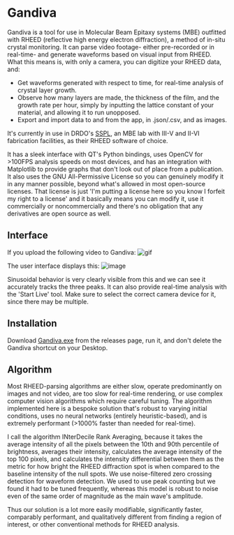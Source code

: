 # Gandiva

Gandiva is a tool for use in Molecular Beam Epitaxy systems (MBE) outfitted with RHEED (reflective high energy electron diffraction), a method of in-situ crystal monitoring. It can parse video footage- either pre-recorded or in real-time- and generate waveforms based on visual input from RHEED. What this means is, with only a camera, you can digitize your RHEED data, and:

- Get waveforms generated with respect to time, for real-time analysis of crystal layer growth.
- Observe how many layers are made, the thickness of the film, and the growth rate per hour, simply by inputting the lattice constant of your material, and allowing it to run unopposed.
- Export and import data to and from the app, in .json/.csv, and as images.

It's currently in use in DRDO's [SSPL](https://www.drdo.gov.in/drdo/labs-and-establishments/solid-state-physics-laboratory-sspl), an MBE lab with III-V and II-VI fabrication facilities, as their RHEED software of choice.

It has a sleek interface with QT's Python bindings, uses OpenCV for >100FPS analysis speeds on most devices, and has an integration with Matplotlib to provide graphs that don't look out of place from a publication. It also uses the GNU All-Permissive License so you can genuinely modify it in any manner possible, beyond what's allowed in most open-source licenses. That license is just 'I'm putting a license here so you know I forfeit my right to a license' and it basically means you can modify it, use it commercially or noncommercially and there's no obligation that any derivatives are open source as well.

## Interface

If you upload the following video to Gandiva:
![gif](https://github.com/user-attachments/assets/e0a8ad34-410c-4c5a-8964-71d7224bcf7f)

The user interface displays this:
![image](https://github.com/user-attachments/assets/007f6fb4-4b3b-454d-9b32-d7f940f57f6c)

Sinusoidal behavior is very clearly visible from this and we can see it accurately tracks the three peaks. It can also provide real-time analysis with the 'Start Live' tool. Make sure to select the correct camera device for it, since there may be multiple.

## Installation

Download [Gandiva.exe](https://github.com/rolypolytoy/gandiva/releases/tag/v1.0.0) from the releases page, run it, and don't delete the Gandiva shortcut on your Desktop. 

## Algorithm

Most RHEED-parsing algorithms are either slow, operate predominantly on images and not video, are too slow for real-time rendering, or use complex computer vision algorithms which require careful tuning. The algorithm implemented here is a bespoke solution that's robust to varying initial conditions, uses no neural networks (entirely heuristic-based), and is extremely performant (>1000% faster than needed for real-time). 

I call the algorithm INterDecile Rank Averaging, because it takes the average intensity of all the pixels between the 10th and 90th percentile of brightness, averages their intensity, calculates the average intensity of the top 100 pixels, and calculates the intensity differential between them as the metric for how bright the RHEED diffraction spot is when compared to the baseline intensity of the null spots. We use noise-filtered zero crossing detection for waveform detection. We used to use peak counting but we found it had to be tuned frequently, whereas this model is robust to noise even of the same order of magnitude as the main wave's amplitude. 

Thus our solution is a lot more easily modifiable, significantly faster, comparably performant, and qualitatively different from finding a region of interest, or other conventional methods for RHEED analysis.
